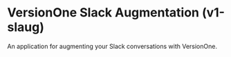 # VersionOne Slack Augmentation (v1-slaug)

An application for augmenting your Slack conversations with VersionOne.